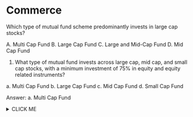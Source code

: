 # Commerce
Which type of mutual fund scheme predominantly invests in large cap stocks?

A. Multi Cap Fund 
B. Large Cap Fund 
C. Large and Mid-Cap Fund 
D. Mid Cap Fund

1. What type of mutual fund invests across large cap, mid cap, and small cap stocks, with a minimum investment of 75% in equity and equity related instruments?

a. Multi Cap Fund
b. Large Cap Fund
c. Mid Cap Fund
d. Small Cap Fund

Answer: a. Multi Cap Fund



<details><summary>CLICK ME</summary>
<p>



```ruby
   puts "Hello World"
```
## Question: What is the capital of France?
- A) Paris
- B) Berlin
- C) Madrid
- D) Rome




```ruby
   Answer: A

```





